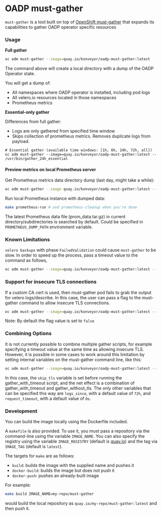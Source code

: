 # OADP must-gather

`must-gather` is a tool built on top of [OpenShift must-gather](https://github.com/openshift/must-gather)
that expands its capabilities to gather OADP operator specific resources

### Usage

**Full gather**
```sh
oc adm must-gather --image=quay.io/konveyor/oadp-must-gather:latest
```

The command above will create a local directory with a dump of the OADP Operator state.

You will get a dump of:
- All namespaces where OADP operator is installed, including pod logs
- All velero.io resources located in those namespaces
- Prometheus metrics

**Essential-only gather**

Differences from full gather:
 - Logs are only gathered from specified time window
 - Skips collection of prometheus metrics. Removes duplicate logs from payload.
```
# Essential gather (available time windows: [1h, 6h, 24h, 72h, all])
oc adm must-gather --image=quay.io/konveyor/oadp-must-gather:latest -- /usr/bin/gather_24h_essential
```

#### Preview metrics on local Prometheus server

Get Prometheus metrics data directory dump (last day, might take a while):
```sh
oc adm must-gather --image quay.io/konveyor/oadp-must-gather:latest -- /usr/bin/gather_metrics_dump
```

Run local Prometheus instance with dumped data:
```sh
make prometheus-run # and prometheus-cleanup when you're done
```
The latest Prometheus data file (prom_data.tar.gz) in current directory/subdirectories is searched by default. Could be specified in ```PROMETHEUS_DUMP_PATH``` environment variable.

### Known Limitations

`velero backups` with phase `FailedValidation` could cause `must-gather` to be slow. In order to speed up the process, pass a timeout value to the command as follows,
```sh
oc adm must-gather --image=quay.io/konveyor/oadp-must-gather:latest -- /usr/bin/gather_with_timeout <timeout_value_in_seconds>
```
### Support for insecure TLS connections

If a custom CA cert is used, then must-gather pod fails to grab the output for velero logs/describe. In this case, the user can pass a flag to the must-gather command to allow insecure TLS connections.

```sh
oc adm must-gather --image=quay.io/konveyor/oadp-must-gather:latest -- /usr/bin/gather_without_tls <true/false>
```
Note: By default the flag value is set to `false`

### Combining Options

It is not currently possible to combine multiple gather scripts, for example specifying a timeout value at the same time as allowing insecure TLS. However, it is possible in some cases to work around this limitation by setting internal variables on the must-gather command line, like this:

```sh
oc adm must-gather --image=quay.io/konveyor/oadp-must-gather:latest -- skip_tls=true /usr/bin/gather_with_timeout <timeout_value_in_seconds>
```

In this case, the `skip_tls` variable is set before running the gather_with_timeout script, and the net effect is a combination of gather_with_timeout and gather_without_tls. The only other variables that can be specified this way are `logs_since`, with a default value of `72h`, and `request_timeout`, with a default value of `0s`.

### Development
You can build the image locally using the Dockerfile included.

A `makefile` is also provided. To use it, you must pass a repository via the command-line using the variable `IMAGE_NAME`.
You can also specify the registry using the variable `IMAGE_REGISTRY` (default is [quay.io](https://quay.io)) and the tag via `IMAGE_TAG` (default is `latest`).

The targets for `make` are as follows:
- `build`: builds the image with the supplied name and pushes it
- `docker-build`: builds the image but does not push it
- `docker-push`: pushes an already-built image

For example:
```sh
make build IMAGE_NAME=my-repo/must-gather
```
would build the local repository as `quay.io/my-repo/must-gather:latest` and then push it.

